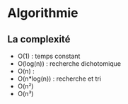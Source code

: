 # Algorithmie
## La complexité
- O(1) : temps constant
- O(log(n)) : recherche dichotomique
- O(n) :
- O(n*log(n)) : recherche et tri
- O(n²)
- O(n³)